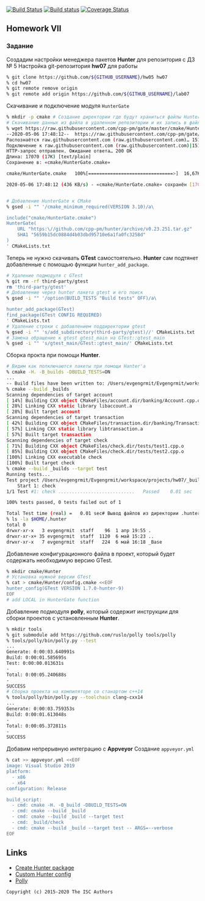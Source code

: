 [![Build Status](https://travis-ci.com/Evgengrmit/hw07.svg?branch=master)](https://travis-ci.com/Evgengrmit/hw07)
[![Build status](https://ci.appveyor.com/api/projects/status/4e9t9x09lm60mb0t/branch/master?svg=true)](https://ci.appveyor.com/project/Evgengrmit/hw07/branch/master)
[![Coverage Status](https://coveralls.io/repos/github/Evgengrmit/hw07/badge.svg?branch=master)](https://coveralls.io/github/Evgengrmit/hw07?branch=master)
## Homework VII

### Задание
Создадим настройки менеджера пакетов **Hunter** для репозитория с ДЗ № 5
Настройка git-репозитория **hw07** для работы
```sh
% git clone https://github.com/${GITHUB_USERNAME}/hw05 hw07
% cd hw07
% git remote remove origin
% git remote add origin https://github.com/${GITHUB_USERNAME}/lab07
```
Скачивание и подключение модуля `HunterGate`
```sh
% mkdir -p cmake # Создание директории где будут храниться файлы Hunter
# Скачивание данных из файла в удаленном репозитории и их запись в файл HunterGate.cmake
% wget https://raw.githubusercontent.com/cpp-pm/gate/master/cmake/HunterGate.cmake -O cmake/HunterGate.cmake
--2020-05-06 17:48:12--  https://raw.githubusercontent.com/cpp-pm/gate/master/cmake/HunterGate.cmake
Распознаётся raw.githubusercontent.com (raw.githubusercontent.com)… 151.101.112.133
Подключение к raw.githubusercontent.com (raw.githubusercontent.com)|151.101.112.133|:443... соединение установлено.
HTTP-запрос отправлен. Ожидание ответа… 200 OK
Длина: 17070 (17K) [text/plain]
Сохранение в: «cmake/HunterGate.cmake»

cmake/HunterGate.cmake   100%[===============================>]  16,67K  --.-KB/s    за 0,04s   

2020-05-06 17:48:12 (436 KB/s) - «cmake/HunterGate.cmake» сохранён [17070/17070]


# Добавление HunterGate к CMake
% gsed -i "" '/cmake_minimum_required(VERSION 3.10)/a\

include("cmake/HunterGate.cmake")
HunterGate(
    URL "https:\//github.com/cpp-pm/hunter/archive/v0.23.251.tar.gz"
    SHA1 "5659b15dc0884d4b03dbd95710e6a1fa0fc3258d"
)
' CMakeLists.txt
```
Теперь не нужно скачивать **GTest** самостоятельно. **Hunter** сам подтянет добавленные с помощью функции `hunter_add_package`.
```sh
# Удаление подмодуля с GTest
% git rm -rf third-party/gtest
rm 'third-party/gtest'
# Добавление через hunter пакета gtest и его поиск
% gsed -i "" '/option(BUILD_TESTS "Build tests" OFF)/a\

hunter_add_package(GTest)
find_package(GTest CONFIG REQUIRED)
' CMakeLists.txt
# Удаление строки с добавлением поддиректории gtest
% gsed -i "" 's/add_subdirectory(third-party/gtest)//' CMakeLists.txt
# Замена обращение к gtest gtest_main на GTest::gtest_main
% gsed -i "" 's/gtest_main/GTest::gtest_main/' CMakeLists.txt
```
Сборка прокта при помощи **Hunter**.
```sh
# Видим как полключаются пакеты при помощи Hanter'a
% cmake -H. -B_builds -DBUILD_TESTS=ON
...
-- Build files have been written to: /Users/evgengrmit/Evgengrmit/workspace/projects/hw07/_builds
% cmake --build _builds
Scanning dependencies of target account
[ 14%] Building CXX object CMakeFiles/account.dir/banking/Account.cpp.o
[ 28%] Linking CXX static library libaccount.a
[ 28%] Built target account
Scanning dependencies of target transaction
[ 42%] Building CXX object CMakeFiles/transaction.dir/banking/Transaction.cpp.o
[ 57%] Linking CXX static library libtransaction.a
[ 57%] Built target transaction
Scanning dependencies of target check
[ 71%] Building CXX object CMakeFiles/check.dir/tests/test1.cpp.o
[ 85%] Building CXX object CMakeFiles/check.dir/tests/test2.cpp.o
[100%] Linking CXX executable check
[100%] Built target check
% cmake --build _builds --target test
Running tests...
Test project /Users/evgengrmit/Evgengrmit/workspace/projects/hw07/_builds
    Start 1: check
1/1 Test #1: check ............................   Passed    0.01 sec

100% tests passed, 0 tests failed out of 1

Total Test time (real) =   0.01 sec# Вывод файлов из директории .hunter
% ls -la $HOME/.hunter
total 0
drwxr-xr-x   3 evgengrmit  staff    96  1 апр 19:55 .
drwxr-xr-x+ 35 evgengrmit  staff  1120  6 май 15:23 ..
drwxr-xr-x   7 evgengrmit  staff   224  6 май 16:18 _Base
```
Добавление конфигурационного файла в проект, который будет содержать необходимую версию GTest.
```sh
% mkdir cmake/Hunter
# Установка нужной версии GTest
% cat > cmake/Hunter/config.cmake <<EOF
hunter_config(GTest VERSION 1.7.0-hunter-9)
EOF
# add LOCAL in HunterGate function
```
Добавление подмодуля **polly**, который содержит инструкции для сборки проектов с установленным **Hunter**.
```sh
% mkdir tools
% git submodule add https://github.com/ruslo/polly tools/polly
% tools/polly/bin/polly.py --test
...
Generate: 0:00:03.640991s
Build: 0:00:01.585695s
Test: 0:00:00.013631s
-
Total: 0:00:05.240688s
-
SUCCESS
# Сборка проекта на компиляторе со станартом с++14
% tools/polly/bin/polly.py --toolchain clang-cxx14
...
Generate: 0:00:03.759353s
Build: 0:00:01.613048s
-
Total: 0:00:05.372811s
-
SUCCESS
```
Добавим непрерывную интеграцию с **Appveyor**
Создание `appveyor.yml`
```sh
% cat >> appveyor.yml <<EOF
image: Visual Studio 2019
platform:
  - x86
  - x64
configuration: Release

build_script:
  - cmd: cmake -H. -B_build -DBUILD_TESTS=ON
  - cmd: cmake --build _build
  - cmd: cmake --build _build --target test
  - cmd: _build/check
  - cmd: cmake --build _build --target test -- ARGS=--verbose
EOF
```
## Links

- [Create Hunter package](https://docs.hunter.sh/en/latest/creating-new/create.html)
- [Custom Hunter config](https://github.com/ruslo/hunter/wiki/example.custom.config.id)
- [Polly](https://github.com/ruslo/polly)

```
Copyright (c) 2015-2020 The ISC Authors
```
